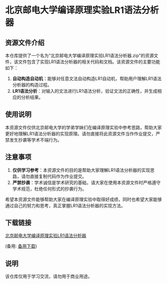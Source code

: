 # 北京邮电大学编译原理实验LR1语法分析器

## 资源文件介绍

本仓库提供了一个名为“北京邮电大学编译原理实验LR1语法分析器.zip”的资源文件，该文件包含了实现LR1语法分析器的相关代码和文档。该资源文件的主要功能如下：

1. **自动构造自动机**：能够对任意文法自动构造LR1自动机，帮助用户理解LR1语法分析器的构造过程。
2. **LR1语法分析**：对输入的文法进行LR1语法分析，验证文法的正确性，并生成相应的分析结果。

## 使用说明

本资源文件仅供北京邮电大学的学弟学妹们在编译原理实验中参考思路，帮助大家更好地理解LR1语法分析器的实现原理。请勿直接将此资源文件当作作业提交，严禁发生抄袭等学术不端行为。

## 注意事项

1. **仅供学习参考**：本资源文件的目的是帮助大家理解LR1语法分析器的实现思路，请勿直接复制代码作为作业提交。
2. **严禁抄袭**：学术诚信是学术研究的基础，请大家在使用本资源文件时严格遵守学术规范，杜绝任何形式的抄袭行为。

希望本资源文件能够帮助大家在编译原理实验中取得好成绩，同时也希望大家能够通过自己的努力和思考，真正掌握LR1语法分析器的实现方法。

## 下载链接
[北京邮电大学编译原理实验LR1语法分析器](https://pan.quark.cn/s/e45a03eb8d67) 

(备用: [备用下载](https://pan.baidu.com/s/1iU3Uv0vGuMbOcrtcqNZBEA?pwd=1234))

## 说明

该仓库仅用于学习交流，请勿用于商业用途。
